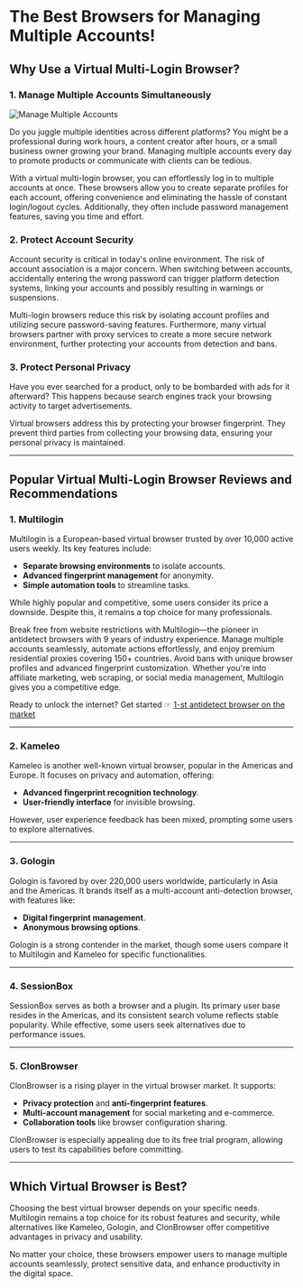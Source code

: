 # The Best Browsers for Managing Multiple Accounts!

## Why Use a Virtual Multi-Login Browser?

### 1. Manage Multiple Accounts Simultaneously

![Manage Multiple Accounts](https://www.clonbrowser.com/wp-content/uploads/2021/11/account-1.png)

Do you juggle multiple identities across different platforms? You might be a professional during work hours, a content creator after hours, or a small business owner growing your brand. Managing multiple accounts every day to promote products or communicate with clients can be tedious.

With a virtual multi-login browser, you can effortlessly log in to multiple accounts at once. These browsers allow you to create separate profiles for each account, offering convenience and eliminating the hassle of constant login/logout cycles. Additionally, they often include password management features, saving you time and effort.

### 2. Protect Account Security

Account security is critical in today's online environment. The risk of account association is a major concern. When switching between accounts, accidentally entering the wrong password can trigger platform detection systems, linking your accounts and possibly resulting in warnings or suspensions.

Multi-login browsers reduce this risk by isolating account profiles and utilizing secure password-saving features. Furthermore, many virtual browsers partner with proxy services to create a more secure network environment, further protecting your accounts from detection and bans.

### 3. Protect Personal Privacy

Have you ever searched for a product, only to be bombarded with ads for it afterward? This happens because search engines track your browsing activity to target advertisements.

Virtual browsers address this by protecting your browser fingerprint. They prevent third parties from collecting your browsing data, ensuring your personal privacy is maintained.

---

## Popular Virtual Multi-Login Browser Reviews and Recommendations

### 1. Multilogin

Multilogin is a European-based virtual browser trusted by over 10,000 active users weekly. Its key features include:

- **Separate browsing environments** to isolate accounts.
- **Advanced fingerprint management** for anonymity.
- **Simple automation tools** to streamline tasks.

While highly popular and competitive, some users consider its price a downside. Despite this, it remains a top choice for many professionals.

Break free from website restrictions with Multilogin—the pioneer in antidetect browsers with 9 years of industry experience. Manage multiple accounts seamlessly, automate actions effortlessly, and enjoy premium residential proxies covering 150+ countries. Avoid bans with unique browser profiles and advanced fingerprint customization. Whether you're into affiliate marketing, web scraping, or social media management, Multilogin gives you a competitive edge.

Ready to unlock the internet? Get started ☞ [1-st antidetect browser on the market](https://bit.ly/multIlogin)

---

### 2. Kameleo

Kameleo is another well-known virtual browser, popular in the Americas and Europe. It focuses on privacy and automation, offering:

- **Advanced fingerprint recognition technology**.
- **User-friendly interface** for invisible browsing.

However, user experience feedback has been mixed, prompting some users to explore alternatives.

---

### 3. Gologin

Gologin is favored by over 220,000 users worldwide, particularly in Asia and the Americas. It brands itself as a multi-account anti-detection browser, with features like:

- **Digital fingerprint management**.
- **Anonymous browsing options**.

Gologin is a strong contender in the market, though some users compare it to Multilogin and Kameleo for specific functionalities.

---

### 4. SessionBox

SessionBox serves as both a browser and a plugin. Its primary user base resides in the Americas, and its consistent search volume reflects stable popularity. While effective, some users seek alternatives due to performance issues.

---

### 5. ClonBrowser

ClonBrowser is a rising player in the virtual browser market. It supports:

- **Privacy protection** and **anti-fingerprint features**.
- **Multi-account management** for social marketing and e-commerce.
- **Collaboration tools** like browser configuration sharing.

ClonBrowser is especially appealing due to its free trial program, allowing users to test its capabilities before committing.

---

## Which Virtual Browser is Best?

Choosing the best virtual browser depends on your specific needs. Multilogin remains a top choice for its robust features and security, while alternatives like Kameleo, Gologin, and ClonBrowser offer competitive advantages in privacy and usability.

No matter your choice, these browsers empower users to manage multiple accounts seamlessly, protect sensitive data, and enhance productivity in the digital space.

